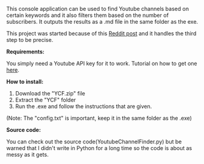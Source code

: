 This console application can be used to find Youtube channels based on certain keywords and it also filters them based on the number of subscribers. It outputs the results as a .md file in the same folder as the exe.

This project was started because of this [Reddit post](https://www.reddit.com/r/gamedev/comments/1gere3c/my_first_game_had_more_than_45m_views_on_youtube/) and it handles the third step to be precise.

**Requirements:**

You simply need a Youtube API key for it to work. Tutorial on how to get one [here](https://www.youtube.com/watch?v=LLAZUTbc97I).


**How to install:**

1. Download the "YCF.zip" file
2. Extract the "YCF" folder
3. Run the .exe and follow the instructions that are given.

(Note: The "config.txt" is important, keep it in the same folder as the .exe)


**Source code:**

You can check out the source code(YoutubeChannelFinder.py) but be warned that I didn't write in Python for a long time so the code is about as messy as it gets.
